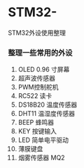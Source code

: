 # STM32-

STM32外设使用整理

### 整理一些常用的外设

1. OLED 0.96 寸屏幕
2. 超声波传感器
3. PWM控制舵机
4. RC522 读卡
5. DS18B20 温度传感器
6. DHT11 温湿度传感器
7. BEEP 蜂鸣器
8. KEY 按键输入
9. LED 简单电平驱动
10. 薄膜键盘
11. 烟雾传感器 MQ2
